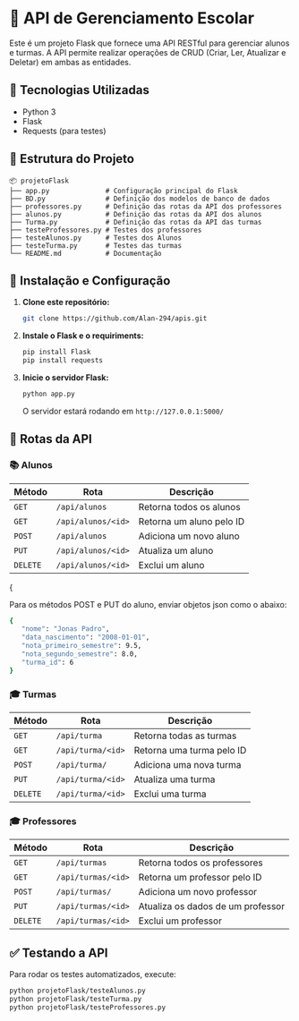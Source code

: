 # 📌 API de Gerenciamento Escolar

Este é um projeto Flask que fornece uma API RESTful para gerenciar alunos e turmas. A API permite realizar operações de CRUD (Criar, Ler, Atualizar e Deletar) em ambas as entidades.

## 🚀 Tecnologias Utilizadas

- Python 3
- Flask
- Requests (para testes)

## 📂 Estrutura do Projeto

```
📦 projetoFlask
├── app.py              # Configuração principal do Flask
├── BD.py               # Definição dos modelos de banco de dados
├── professores.py      # Definição das rotas da API dos professores
├── alunos.py           # Definição das rotas da API dos alunos
├── Turma.py            # Definição das rotas da API das turmas
├── testeProfessores.py # Testes dos professores
├── testeAlunos.py      # Testes dos Alunos
├── testeTurma.py       # Testes das turmas
└── README.md           # Documentação
```

## 🔧 Instalação e Configuração

1. **Clone este repositório:**
   ```sh
   git clone https://github.com/Alan-294/apis.git
   ```

3. **Instale o Flask e o requiriments:**
   ```sh
   pip install Flask
   pip install requests  
   ```

5. **Inicie o servidor Flask:**
   ```sh
   python app.py
   ```
   O servidor estará rodando em `http://127.0.0.1:5000/`

## 📌 Rotas da API

### 📚 Alunos

| Método   | Rota               | Descrição                |
| -------- | ------------------ | ------------------------ |
| `GET`    | `/api/alunos`      | Retorna todos os alunos  |
| `GET`    | `/api/alunos/<id>` | Retorna um aluno pelo ID |
| `POST`   | `/api/alunos`      | Adiciona um novo aluno   |
| `PUT`    | `/api/alunos/<id>` | Atualiza um aluno        |
| `DELETE` | `/api/alunos/<id>` | Exclui um aluno          |
{

Para os métodos POST e PUT do aluno, enviar objetos json como o abaixo:
 ```sh
{
    "nome": "Jonas Padro",
    "data_nascimento": "2008-01-01",
    "nota_primeiro_semestre": 9.5,
    "nota_segundo_semestre": 8.0,
    "turma_id": 6
}
  ```
### 🎓 Turmas

| Método   | Rota               | Descrição                 |
| -------- | ------------------ | ------------------------- |
| `GET`    | `/api/turma`       | Retorna todas as turmas   |
| `GET`    | `/api/turma/<id>`  | Retorna uma turma pelo ID |
| `POST`   | `/api/turma/`      | Adiciona uma nova turma   |
| `PUT`    | `/api/turma/<id>`  | Atualiza uma turma        |
| `DELETE` | `/api/turma/<id>`  | Exclui uma turma          |


### 🎓 Professores

| Método   | Rota               | Descrição                        |
| -------- | ------------------ | ---------------------------------|
| `GET`    | `/api/turmas`      | Retorna todos os professores     |
| `GET`    | `/api/turmas/<id>` | Retorna um professor pelo ID     |
| `POST`   | `/api/turmas/`     | Adiciona um novo professor       |
| `PUT`    | `/api/turmas/<id>` | Atualiza os dados de um professor|
| `DELETE` | `/api/turmas/<id>` | Exclui um professor              |

## ✅ Testando a API

Para rodar os testes automatizados, execute:

```sh
python projetoFlask/testeAlunos.py
python projetoFlask/testeTurma.py
python projetoFlask/testeProfessores.py
```


